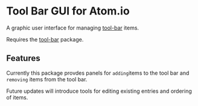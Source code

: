 # Tool Bar GUI for Atom.io

A graphic user interface for managing [tool-bar](http://atom.io/packages/tool-bar) items. 

Requires the [tool-bar](http://atom.io/packages/tool-bar) package. 

## Features

Currently this package provdes panels for
`adding`items to the tool bar and `removing` items from the tool bar. 

Future updates will introduce tools for editing existing entries and ordering of items.
